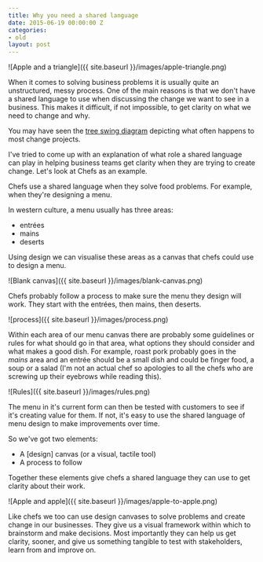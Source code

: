 ```yaml
---
title: Why you need a shared language
date: 2015-06-19 00:00:00 Z
categories:
- old
layout: post
---
```


![Apple and a triangle]({{ site.baseurl }}/images/apple-triangle.png)


When it comes to solving business problems it is usually quite an unstructured, messy process. One of the main reasons is that we don't have a shared language to use when discussing the change we want to see in a business. This makes it difficult, if not impossible, to get clarity on what we need to change and why.

You may have seen the [tree swing diagram](http://img.pandawhale.com/159329-Software-Engineering-Tree-Swin-iqRE.png) depicting what often happens to most change projects.

I've tried to come up with an explanation of what role a shared language can play in helping business teams get clarity when they are trying to create change. Let's look at Chefs as an example.

Chefs use a shared language when they solve food problems. For example, when they're designing a menu.

In western culture, a menu usually has three areas:

* entrées
* mains
* deserts

Using design we can visualise these areas as a canvas that chefs could use to design a menu.

![Blank canvas]({{ site.baseurl }}/images/blank-canvas.png)

Chefs probably follow a process to make sure the menu they design will work. They start with the entrées, then mains, then deserts.

![process]({{ site.baseurl }}/images/process.png)

Within each area of our menu canvas there are probably some guidelines or rules for what should go in that area, what options they should consider and what makes a good dish. For example, roast pork probably goes in the *mains* area and an entrée should be a small dish and could be finger food, a soup or a salad (I'm not an actual chef so apologies to all the chefs who are screwing up their eyebrows while reading this).

![Rules]({{ site.baseurl }}/images/rules.png)

The menu in it's current form can then be tested with customers to see if it's creating value for them. If not, it's easy to use the shared language of menu design to make improvements over time.

So we've got two elements:

* A [design] canvas (or a visual, tactile tool)
* A process to follow

Together these elements give chefs a shared language they can use to get clarity about their work.

![Apple and apple]({{ site.baseurl }}/images/apple-to-apple.png)

Like chefs we too can use design canvases to solve problems and create change in our businesses. They give us a visual framework within which to brainstorm and make decisions. Most importantly they can help us get clarity, sooner, and give us something tangible to test with stakeholders, learn from and improve on.
